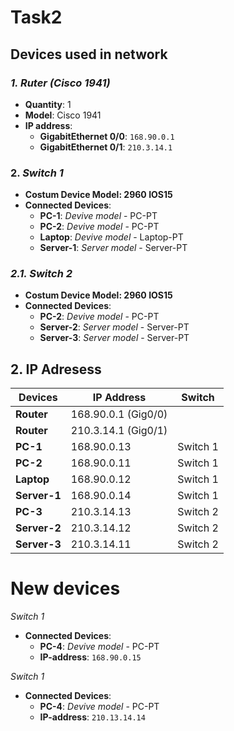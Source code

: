 # Task2
## Devices used in network


### *1. Ruter (Cisco 1941)*
- **Quantity**: 1
- **Model**: Cisco 1941
- **IP address**:
  - **GigabitEthernet 0/0**: `168.90.0.1`
  - **GigabitEthernet 0/1**: `210.3.14.1`

### 2. *Switch 1*
- **Costum Device Model: 2960 IOS15**
- **Connected Devices**:
  - **PC-1**: *Devive model* - PC-PT
  - **PC-2**: *Devive model* - PC-PT
  - **Laptop**: *Devive model* - Laptop-PT
  - **Server-1**: *Server model* - Server-PT

### *2.1. Switch 2*
- **Costum Device Model: 2960 IOS15**
- **Connected Devices**:
  - **PC-2**: *Devive model* - PC-PT
  - **Server-2**: *Server model* - Server-PT
  - **Server-3**: *Server model* - Server-PT

## 2. IP Adresess

| **Devices**      | **IP Address**      | **Switch**          |
|------------------|---------------------|---------------------|
| **Router**       | 168.90.0.1 (Gig0/0) |                     | 
| **Router**       | 210.3.14.1 (Gig0/1) |                     | 
| **PC-1**         | 168.90.0.13         | Switch 1            | 
| **PC-2**         | 168.90.0.11         | Switch 1            | 
| **Laptop**       | 168.90.0.12         | Switch 1            |  
| **Server-1**     | 168.90.0.14         | Switch 1            | 
| **PC-3**         | 210.3.14.13         | Switch 2            |
| **Server-2**     | 210.3.14.12         | Switch 2            |
| **Server-3**     | 210.3.14.11         | Switch 2            |


# **New devices**

*Switch 1*
- **Connected Devices**:
  - **PC-4**: *Devive model* - PC-PT
  - **IP-address**: `168.90.0.15`
  

*Switch 1*
- **Connected Devices**:
  - **PC-4**: *Devive model* - PC-PT
  - **IP-address**: `210.13.14.14`